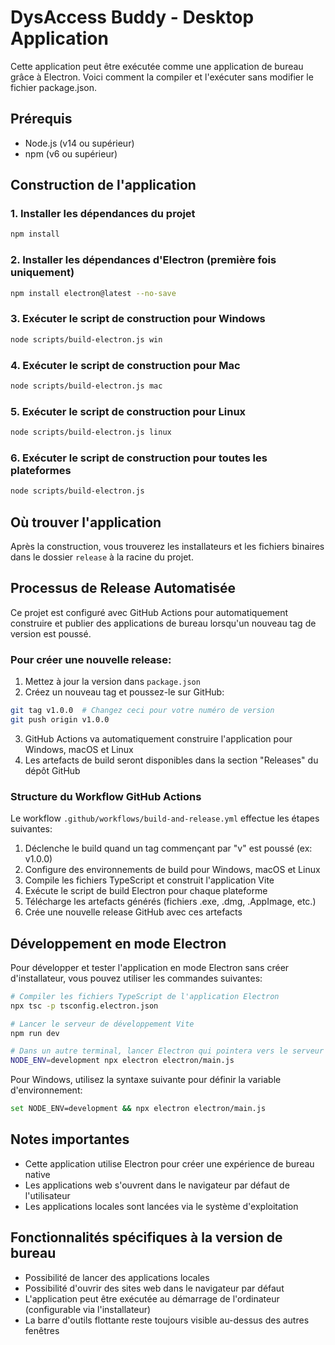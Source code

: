 
# DysAccess Buddy - Desktop Application

Cette application peut être exécutée comme une application de bureau grâce à Electron. Voici comment la compiler et l'exécuter sans modifier le fichier package.json.

## Prérequis

- Node.js (v14 ou supérieur)
- npm (v6 ou supérieur)

## Construction de l'application

### 1. Installer les dépendances du projet

```bash
npm install
```

### 2. Installer les dépendances d'Electron (première fois uniquement)

```bash
npm install electron@latest --no-save
```

### 3. Exécuter le script de construction pour Windows

```bash
node scripts/build-electron.js win
```

### 4. Exécuter le script de construction pour Mac

```bash
node scripts/build-electron.js mac
```

### 5. Exécuter le script de construction pour Linux

```bash
node scripts/build-electron.js linux
```

### 6. Exécuter le script de construction pour toutes les plateformes

```bash
node scripts/build-electron.js
```

## Où trouver l'application

Après la construction, vous trouverez les installateurs et les fichiers binaires dans le dossier `release` à la racine du projet.

## Processus de Release Automatisée

Ce projet est configuré avec GitHub Actions pour automatiquement construire et publier des applications de bureau lorsqu'un nouveau tag de version est poussé.

### Pour créer une nouvelle release:

1. Mettez à jour la version dans `package.json`
2. Créez un nouveau tag et poussez-le sur GitHub:

```bash
git tag v1.0.0  # Changez ceci pour votre numéro de version
git push origin v1.0.0
```

3. GitHub Actions va automatiquement construire l'application pour Windows, macOS et Linux
4. Les artefacts de build seront disponibles dans la section "Releases" du dépôt GitHub

### Structure du Workflow GitHub Actions

Le workflow `.github/workflows/build-and-release.yml` effectue les étapes suivantes:

1. Déclenche le build quand un tag commençant par "v" est poussé (ex: v1.0.0)
2. Configure des environnements de build pour Windows, macOS et Linux
3. Compile les fichiers TypeScript et construit l'application Vite
4. Exécute le script de build Electron pour chaque plateforme
5. Télécharge les artefacts générés (fichiers .exe, .dmg, .AppImage, etc.)
6. Crée une nouvelle release GitHub avec ces artefacts

## Développement en mode Electron

Pour développer et tester l'application en mode Electron sans créer d'installateur, vous pouvez utiliser les commandes suivantes:

```bash
# Compiler les fichiers TypeScript de l'application Electron
npx tsc -p tsconfig.electron.json

# Lancer le serveur de développement Vite
npm run dev

# Dans un autre terminal, lancer Electron qui pointera vers le serveur de développement
NODE_ENV=development npx electron electron/main.js
```

Pour Windows, utilisez la syntaxe suivante pour définir la variable d'environnement:

```bash
set NODE_ENV=development && npx electron electron/main.js
```

## Notes importantes

- Cette application utilise Electron pour créer une expérience de bureau native
- Les applications web s'ouvrent dans le navigateur par défaut de l'utilisateur
- Les applications locales sont lancées via le système d'exploitation

## Fonctionnalités spécifiques à la version de bureau

- Possibilité de lancer des applications locales
- Possibilité d'ouvrir des sites web dans le navigateur par défaut
- L'application peut être exécutée au démarrage de l'ordinateur (configurable via l'installateur)
- La barre d'outils flottante reste toujours visible au-dessus des autres fenêtres
